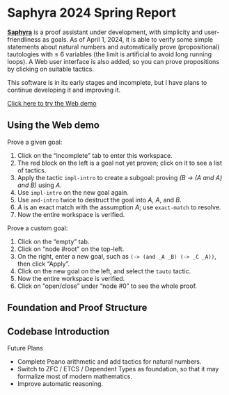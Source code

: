 Saphyra 2024 Spring Report
===

[__Saphyra__](https://github.com/pennzht/saphyra) is a proof assistant under development, with simplicity and user-friendliness as goals. As of April 1, 2024, it is able to verify some simple statements about natural numbers and automatically prove (propositional) tautologies with ≤ 6 variables (the limit is artificial to avoid long running loops). A Web user interface is also added, so you can prove propositions by clicking on suitable tactics.

This software is in its early stages and incomplete, but I have plans to continue developing it and improving it.

[Click here to try the Web demo](https://mage-of-the-east.com/saphyra/js/start.html)

Using the Web demo
---

Prove a given goal:

1. Click on the “incomplete” tab to enter this workspace.
2. The red block on the left is a goal not yet proven; click on it to see a list of tactics.
3. Apply the tactic `impl-intro` to create a subgoal: proving _(B → (A and A) and B)_ using _A_.
4. Use `impl-intro` on the new goal again.
5. Use `and-intro` twice to destruct the goal into _A_, _A_, and _B_.
6. _A_ is an exact match with the assumption _A_; use `exact-match` to resolve.
7. Now the entire workspace is verified.

Prove a custom goal:

1. Click on the “empty” tab.
2. Click on “node #root” on the top-left.
3. On the right, enter a new goal, such as `(-> (and _A _B) (-> _C _A))`, then click “Apply”.
4. Click on the new goal on the left, and select the `tauto` tactic.
5. Now the entire workspace is verified.
6. Click on “open/close” under “node #0” to see the whole proof.

Foundation and Proof Structure
---

<!-- node-based -->

Codebase Introduction
---

Future Plans

* Complete Peano arithmetic and add tactics for natural numbers.
* Switch to ZFC / ETCS / Dependent Types as foundation, so that it may formalize most of modern mathematics.
* Improve automatic reasoning.
